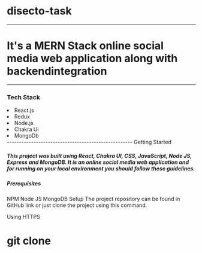 # disecto-task
------------------------------------------
<h1>It's a MERN Stack online social media web application along with backendintegration</h1>


------------------------------------------
<h3>Tech Stack</h3>
<li>React.js</li>
<li>Redux</li>
<li>Node.js</li>
<li>Chakra Ui</li>
<li>MongoDb</li>
 ----------------------------------------------------
 Getting Started
<h5>This project was built using React, Chakra UI, CSS, JavaScript, Node JS, Express and MongoDB. It is an online social media web application and for running on your local environment you should follow these guidelines.</h5>

<h5>Prerequisites</h5>
NPM
Node JS
MongoDB
Setup
The project repository can be found in GitHub link or just clone the project using this command.

Using HTTPS

# git clone  
